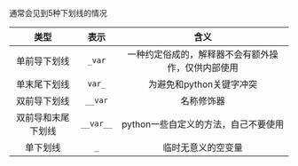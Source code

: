 通常会见到5种下划线的情况



|        类型        |   表示    |                        含义                        |
| :----------------: | :-------: | :------------------------------------------------: |
|    单前导下划线    |  `_var`   | 一种约定俗成的，解释器不会有额外操作，仅供内部使用 |
|    单末尾下划线    |  `var_`   |              为避免和python关键字冲突              |
|    双前导下划线    |  `__var`  |                     名称修饰器                     |
| 双前导和末尾下划线 | `__var__` |        python一些自定义的方法，自己不要使用        |
|      单下划线      |    `_`    |                 临时无意义的空变量                 |

